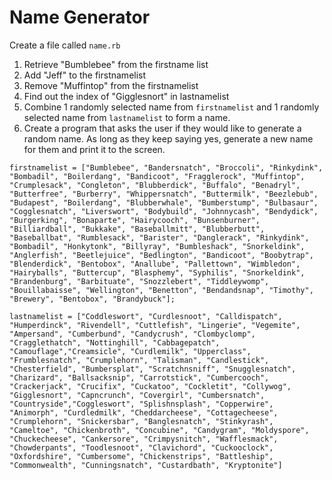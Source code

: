 # Name Generator

Create a file called `name.rb`

1. Retrieve "Bumblebee" from the firstname list
2. Add "Jeff" to the firstnamelist
3. Remove "Muffintop" from the firstnamelist
4. Find out the index of "Gigglesnort" in lastnamelist
5. Combine 1 randomly selected name from `firstnamelist` and 1 randomly selected name from `lastnamelist` to form a name.
6. Create a program that asks the user if they would like to generate a random name. As long as they keep saying yes, generate a new name for them and print it to the screen.

```
firstnamelist = ["Bumblebee", "Bandersnatch", "Broccoli", "Rinkydink", "Bombadil", "Boilerdang", "Bandicoot", "Fragglerock", "Muffintop", "Crumplesack", "Congleton", "Blubberdick", "Buffalo", "Benadryl", "Butterfree", "Burberry", "Whippersnatch", "Buttermilk", "Beezlebub", "Budapest", "Boilerdang", "Blubberwhale", "Bumberstump", "Bulbasaur", "Cogglesnatch", "Liverswort", "Bodybuild", "Johnnycash", "Bendydick", "Burgerking", "Bonaparte", "Hairycooch", "Bunsenburner", "Billiardball", "Bukkake", "Baseballmitt", "Blubberbutt", "Baseballbat", "Rumblesack", "Barister", "Danglerack", "Rinkydink", "Bombadil", "Honkytonk", "Billyray", "Bumbleshack", "Snorkeldink", "Anglerfish", "Beetlejuice", "Bedlington", "Bandicoot", "Boobytrap", "Blenderdick", "Bentobox", "Anallube", "Pallettown", "Wimbledon", "Hairyballs", "Buttercup", "Blasphemy", "Syphilis", "Snorkeldink", "Brandenburg", "Barbituate", "Snozzlebert", "Tiddleywomp", "Bouillabaisse", "Wellington", "Benetton", "Bendandsnap", "Timothy", "Brewery", "Bentobox", "Brandybuck"];

lastnamelist = ["Coddleswort", "Curdlesnoot", "Calldispatch", "Humperdinck", "Rivendell", "Cuttlefish", "Lingerie", "Vegemite", "Ampersand", "Cumberbund", "Candycrush", "Clombyclomp", "Cragglethatch", "Nottinghill", "Cabbagepatch", "Camouflage","Creamsicle", "Curdlemilk", "Upperclass", "Frumblesnatch", "Crumplehorn", "Talisman", "Candlestick", "Chesterfield", "Bumbersplat", "Scratchnsniff", "Snugglesnatch", "Charizard", "Ballsacksnip", "Carrotstick", "Cumbercooch", "Crackerjack", "Crucifix", "Cuckatoo", "Cockletit", "Collywog", "Gigglesnort", "Capncrunch", "Covergirl", "Cumbersnatch", "Countryside","Coggleswort", "Splishnsplash", "Copperwire", "Animorph", "Curdledmilk", "Cheddarcheese", "Cottagecheese", "Crumplehorn", "Snickersbar", "Banglesnatch", "Stinkyrash", "Cameltoe", "Chickenbroth", "Concubine", "Candygram", "Moldyspore", "Chuckecheese", "Cankersore", "Crimpysnitch", "Wafflesmack", "Chowderpants", "Toodlesnoot", "Clavichord", "Cuckooclock", "Oxfordshire", "Cumbersome", "Chickenstrips", "Battleship", "Commonwealth", "Cunningsnatch", "Custardbath", "Kryptonite"]
```